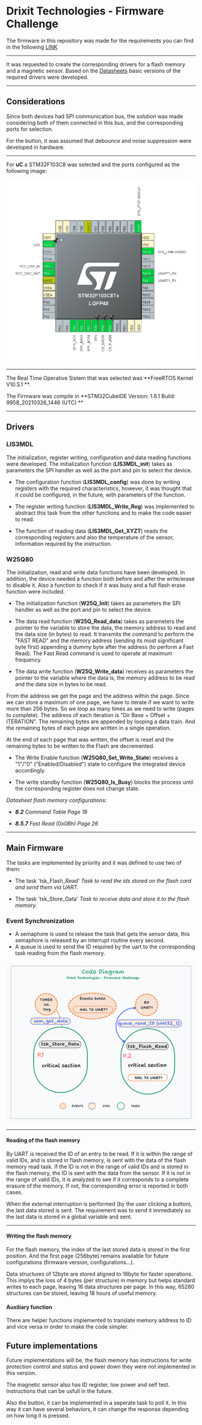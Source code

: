 # Drixit Technologies - Firmware Challenge

The firmware in this repository was made for the requirements you can find in the following [LINK](./Instructions/Firmware%20Engineer%20-%20Ejercicio.pdf)

***
It was requested to create the corresponding drivers for a flash memory and a magnetic sensor.
Based on the [Datasheets](./Datasheets) basic versions of the required drivers were developed.
***
## Considerations
Since both devices had SPI communication bus, the solution was made considering both of them connected in this bus, and the corresponding ports for selection. 

For the button, it was assumed that debounce and noise suppression were developed in hardware.

***
For **uC** a STM32F103C8 was selected and the ports configured as the following image:

![Ports configuration in uC](./Multimedia/STM32_PORTS.png)
***
The Real Time Operative Sistem that was selected was **FreeRTOS Kernel V10.5.1 **.

The Firmware was compile in **STM32CubeIDE Version: 1.6.1 Build: 9958_20210326_1446 (UTC) **
****
## Drivers

### LIS3MDL
The initialization, register writing, configuration and data reading functions were developed.
The initialization function (**LIS3MDL_init**) takes as parameters the SPI handler as well as the port and pin to select the device.

* The configuration function (**LIS3MDL_config**) was done by writing registers with the required characteristics, however, it was thought that it could be configured, in the future, with parameters of the function. 

* The register writing function (**LIS3MDL_Write_Reg**) was implemented to abstract this task from the other functions and to make the code easier to read.

* The function of reading data (**LIS3MDL_Get_XYZT**) reads the corresponding registers and also the temperature of the sensor, information required by the instruction.

### W25Q80

The initialization, read and write data functions have been developed. In addition, the device 
needed a function both before and after the write/erase to disable it. 
Also a function to check if it was busy and a full flash erase function were included. 

* The initialization function (**W25Q_Init**) takes as parameters the SPI handler as well as the port and pin to select the device.

* The data read function (**W25Q_Read_data**) takes as parameters the pointer to the variable to store the data, the memory address to read and the data size (in bytes) to read.
It transmits the command to perform the "FAST READ" and the memory address (sending its most significant byte first) appending a dummy byte after the address (to perform a Fast Read).
The Fast Read command is used to operate at maximum frequency.

* The data write function (**W25Q_Write_data**) receives as parameters the pointer to the variable where the data is, the memory address to be read and the data size in bytes to be read.

From the address we get the page and the address within the page. Since we can store a maximum of one page, we have to iterate if we want to write more than 256 bytes. So we loop as many times as we need to write (pages to complete). 
The address of each iteration is "Dir Base + Offset + ITERATION".
The remaining bytes are appended by looping a data train.
And the remaining bytes of each page are written in a single operation. 

At the end of each page that was written, the offset is reset and the remaining bytes to be written to the Flash are decremented.

* The Write Enable function (**W25Q80_Set_Write_State**) receives a "1"/"0" ("Enabled/Disabled") state to configure the integrated device accordingly.

* The write standby function (**W25Q80_Is_Busy**) blocks the process until the corresponding register does not change state.

*Datasheet flash memory configurations:*

* ***8.2** Command Table Page 18*

* ***8.5.7** Fast Read (0x0Bh) Page 26*

****
## Main Firmware

The tasks are implemented by priority and it was defined to use two of them:
* The task 'tsk_Flash_Read'
*Task to read the ids stored on the flash card and send them via UART.*

* The task 'tsk_Store_Data'
*Task to receive data and store it to the flash memory.*
###  Event Synchronization
* A semaphore is used to release the task that gets the sensor data, this semaphore is released by an interrupt routine every second.
* A queue is used to send the ID required by the uart to the corresponding task reading from the flash memory.
  
![Code diagram](./Multimedia/Code_diagram.png)

***
#### Reading of the flash memory
By UART is received the ID of an entry to be read. 
If it is within the range of valid IDs, and is stored in flash memory, is sent with the data of the flash memory read task.
If the ID is not in the range of valid IDs and is stored in the flash memory, the ID is sent with the data from the sensor.
If it is not in the range of valid IDs, it is analyzed to see if it corresponds to a complete erasure of the memory.
If not, the corresponding error is reported in both cases.

When the external interruption is performed (by the user clicking a button), the last data stored is sent. The requirement was to send it immediately so the last data is stored in a global variable and sent.

***
#### Writing the flash memory
For the flash memory, the index of the last stored data is stored in the first position.
And the first page (256byte) remains available for future configurations (firmware version, configurations...).

Data structures of 12byte are stored aligned to 16byte for faster operations. This implys the loss of 4 bytes (per structure) in memory but helps standard writes to each page, leaving 16 data structures per page. 
In this way, 65280 structures can be stored, leaving 18 hours of useful memory.

#### Auxiliary function

There are helper functions implemented to translate memory address to ID and vice versa in order to make the code simpler.

## Future implementations 

Future implementations will be, the flash memory has instructions for write protection control and status and power down they were not implemented in this version.

The magnetic sensor also has ID register, low power and self test. Instructions that can be usfull in the future.

Also the button, it can be implemented in a seperate task to poll it. In this way it can have several behaviors, it can change the response depending on how long it is pressed.
